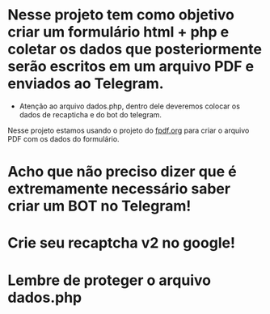 # Nesse projeto tem como objetivo criar um formulário html + php e coletar os dados que posteriormente serão escritos em um arquivo PDF e enviados ao Telegram.

* Atenção ao arquivo dados.php, dentro dele deveremos colocar os dados de recapticha e do bot do telegram.

Nesse projeto estamos usando o projeto do [fpdf.org](http://www.fpdf.org) para criar o arquivo PDF com os dados do formulário.


# Acho que não preciso dizer que é extremamente necessário saber criar um BOT no Telegram! 
# Crie seu recaptcha v2 no google!
# Lembre de proteger o arquivo dados.php 
